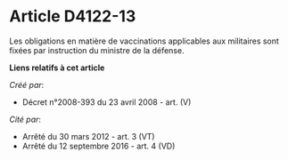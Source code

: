 # Article D4122-13

Les obligations en matière de vaccinations applicables aux militaires sont fixées par instruction du ministre de la défense.

**Liens relatifs à cet article**

_Créé par_:

  - Décret n°2008-393 du 23 avril 2008 - art. (V)

_Cité par_:

  - Arrêté du 30 mars 2012 - art. 3 (VT)
  - Arrêté du 12 septembre 2016 - art. 4 (VD)
